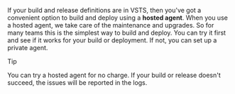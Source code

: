 If your build and release definitions are in VSTS, then you've got a convenient option to build and deploy using a **hosted agent**. When you use a hosted agent, we take care of the maintenance and upgrades. So for many teams this is the simplest way to build and deploy. You can try it first and see if it works for your build or deployment. If not, you can set up a private agent.

> [!TIP]
>
> You can try a hosted agent for no charge. If your build or release doesn't succeed, the issues will be reported in the logs.